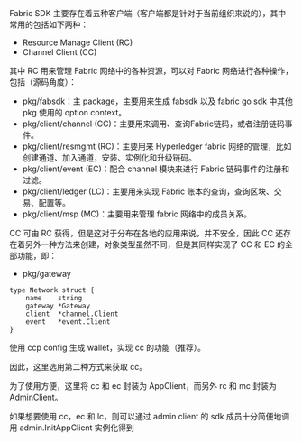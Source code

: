 Fabric SDK 主要存在着五种客户端（客户端都是针对于当前组织来说的），其中常用的包括如下两种：
- Resource Manage Client (RC)
- Channel Client (CC)


其中 RC 用来管理 Fabric 网络中的各种资源，可以对 Fabric 网络进行各种操作，包括（源码角度）：
- pkg/fabsdk：主 package，主要用来生成 fabsdk 以及 fabric go sdk 中其他 pkg 使用的 option context。
- pkg/client/channel (CC)：主要用来调用、查询Fabric链码，或者注册链码事件。
- pkg/client/resmgmt (RC)：主要用来 Hyperledger fabric 网络的管理，比如创建通道、加入通道，安装、实例化和升级链码。
- pkg/client/event (EC)：配合 channel 模块来进行 Fabric 链码事件的注册和过滤。
- pkg/client/ledger (LC)：主要用来实现 Fabric 账本的查询，查询区块、交易、配置等。
- pkg/client/msp (MC)：主要用来管理 fabric 网络中的成员关系。

CC 可由 RC 获得，但是这对于分布在各地的应用来说，并不安全，因此 CC 还存在着另外一种方法来创建，对象类型虽然不同，但是其同样实现了 CC 和 EC 的全部功能，即：
- pkg/gateway

```golang
type Network struct {
	name    string
	gateway *Gateway
	client  *channel.Client
	event   *event.Client
}
```

使用 ccp config 生成 wallet，实现 cc 的功能（推荐）。

因此，这里选用第二种方式来获取 cc。

为了使用方便，这里将 cc 和 ec 封装为 AppClient，而另外 rc 和 mc 封装为 AdminClient。

如果想要使用 cc，ec 和 lc，则可以通过 admin client 的 sdk 成员十分简便地调用 admin.InitAppClient 实例化得到